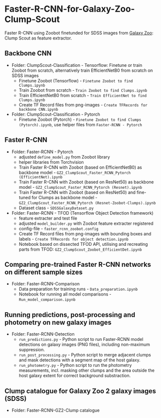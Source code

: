 # Faster-R-CNN-for-Galaxy-Zoo-Clump-Scout
Faster R-CNN using Zoobot finetunded for SDSS images from [Galaxy Zoo](https://github.com/mwalmsley/zoobot): Clump Scout as feature extractor.
## Backbone CNN
* Folder: ClumpScout-Classification - Tensorflow: Finetune or train Zoobot from scratch, alternatively train EfficientNetB0 from scratch on SDSS images
  * Finetune Zoobot (Tensorflow) - `Finetune Zoobot to find Clumps.ipynb`
  * Train Zoobot from scratch - `Train Zoobot to find Clumps.ipynb`
  * Train EfficientNetB0 from scratch - `Train EfficientNet to find Clumps.ipynb`
  * Create TF Record files from png-images - `Create TFRecords for backbone CNN.ipynb`
* Folder: ClumpScout-Classification - Pytorch
  * Finetune Zoobot (Pytorch) - `Finetune Zoobot to find Clumps (Pytorch).ipynb`, use helper files from `Faster-RCNN - Pytorch`
## Faster R-CNN
* Folder: Faster-RCNN - Pytorch
  * adjusted `define_model.py` from Zoobot library
  * helper libraries from Torchvision
  * Train Faster R-CNN with Zoobot (based on EfficientNetB0) as backbone model - `GZ2_ClumpScout_Faster_RCNN_Pytorch (EfficientNet).ipynb`
  * Train Faster R-CNN with Zoobot (based on ResNet50) as backbone model - `GZ2_ClumpScout_Faster_RCNN_Pytorch (Resnet).ipynb`
  * Train Faster R-CNN with Zoobot (based on ResNet50) and fine-tuned for Clumps as backbone model - `GZ2_ClumpScout_Faster_RCNN_Pytorch (Resnet-Zoobot-Clumps).ipynb`
  * Dataset class - `SDSSGalaxyDataset.py`
* Folder: Faster-RCNN - TFOD (Tensorflow Object Detection framework)
  * feature extracter and test file
  * adjusted `model_builder.py` with Zoobot feature extracter registered
  * config-file - `faster_rcnn_zoobot.config`
  * Create TF Record files from png-images with bounding boxes and labels - `Create TFRecords for object detection.ipynb`
  * Notebook based on dissected TFOD API, utilising and recreating parts from TFOD: `GZ2_ClumpScout_Zoobot_EfficientDet.ipynb`
## Comparing pre-trained Faster R-CNN networks on different sample sizes
* Folder: Faster-RCNN-Comparison
  * Data preparation for training runs - `Data_preparation.ipynb`
  * Notebook for running all model comparisons - `Run_model_comparison.ipynb`
## Running predictions, post-processing and photometry on new galaxy images
* Folder: Faster-RCNN-Detection
  * `run_predictions.py` - Python script to run Faster-RCNN model detections on galaxy images (PNG files), including non-maximum suppression.
  * `run_post_processing.py` - Python script to merge adjacent clumps and mask detections with a segment map of the host galaxy.
  * `run_photometry.py` - Python script to run the photometry measurements, incl. masking other clumps and the area outside the host galaxy extent for correct background substraction.
## Clump catalogue for Galaxy Zoo 2 galaxy images (SDSS)
* Folder: Faster-RCNN-GZ2-Clump catalogue